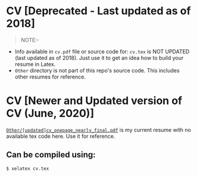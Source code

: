 # CV [Deprecated - Last updated as of 2018]

> NOTE:- 
* Info available in `cv.pdf` file or source code for: `cv.tex` is NOT UPDATED (last updated as of 2018). Just use it to get an idea how to build your resume in Latex.
* `Other` directory is not part of this repo's source code. This includes other resumes for reference. 

# CV [Newer and Updated version of CV (June, 2020)]
[`Other/[updated]cv_onepage_nearly_final.pdf`](https://github.com/purveshmakode24/resume/blob/master/other/%5Bupdated%5Dcv_onepage_nearly_final.pdf) is my current resume with no available tex code here. Use it for reference.

## Can be compiled using:

```shell
$ xelatex cv.tex
```
